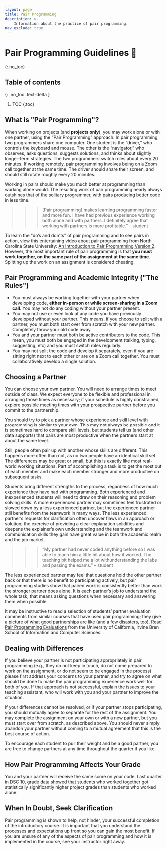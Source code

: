 ```yaml
---
layout: page
title: Pair Programming
description: >-
    Information about the practice of pair programming.
nav_exclude: true
---
```


# Pair Programming Guidelines 👯
{:.no_toc}

## Table of contents
{: .no_toc .text-delta }

1. TOC
{:toc}

## What is "Pair Programming"?
When working on projects (and **projects only**), you may work alone or with one partner, using the “Pair Programming” approach. In pair programming, two programmers share one computer. One student is the “driver,” who controls the keyboard and mouse. The other is the “navigator,” who observes, asks questions, suggests solutions, and thinks about slightly longer-term strategies. The two programmers switch roles about every 20 minutes. If working remotely, pair programming involves being on a Zoom call together at the same time. The driver should share their screen, and should still rotate roughly every 20 minutes.

Working in pairs should make you much better at programming than working alone would. The resulting work of pair programming nearly always outshines that of the solitary programmer, with pairs producing better code in less time.

>>> [Pair programming] makes learning programming faster and more fun. I have had previous experience working both alone and with partners. I definitely agree that working with partners is more profitable.” – student

To learn the "do’s and don'ts" of pair programming and to see pairs in action, view this entertaining video about pair programming from North Carolina State University: [An Introduction to Pair Programming Version 2](https://www.youtube.com/watch?v=rG_U12uqRhE). However, the most important rule of pair programming is that **you must work together, on the same part of the assignment at the same time**. Splitting up the work on an assignment is considered cheating. 

## Pair Programming and Academic Integrity ("The Rules")

- You must always be working together with your partner when developing code, **either in-person or while screen-sharing in a Zoom call**.  You may not do any coding without your partner present.
- You may not use or even look at any code you have previously developed without your partner.  This means, if you choose to split with a partner, you must both start over from scratch with your new partner.  Completely throw your old code away.  
- You and your partner must both be active contributors to the code.  This mean, you must both be engaged in the development (talking, typing, suggesting, etc) and you must switch roles regularly.
- You may not split the code and develop it separately, even if you are sitting right next to each other or are on a Zoom call together.  You must collaboratively develop a single solution.  

## Choosing a Partner

You can choose your own partner. You will need to arrange times to meet outside of class. We expect everyone to be flexible and professional in arranging those times as necessary; if your schedule is highly constrained, explore possible meeting times with your prospective partner before you commit to the partnership.

You should try to pick a partner whose experience and skill level with programming is similar to your own. This may not always be possible and it is sometimes hard to compare skill levels, but students tell us (and other data supports) that pairs are most productive when the partners start at about the same level. 

Still, people often pair up with another whose skills are different. This happens more often than not, as no two people have an identical skill set. The differences may be great or small, but this is exactly like most real-world working situations. Part of accomplishing a task is to get the most out of each member and make each member stronger and more productive on subsequent tasks.

Students bring different strengths to the process, regardless of how much experience they have had with programming. Both experienced and inexperienced students will need to draw on their reasoning and problem solving skills. A more experienced partner may sometimes feel frustrated or slowed down by a less experienced partner, but the experienced partner still benefits from the teamwork in many ways. The less experienced partner’s requests for clarification often uncover flaws in an approach or solution; the exercise of providing a clear explanation solidifies and deepens the explainer’s own understanding and the teamwork and communication skills they gain have great value in both the academic realm and the job market. 

>>> “My partner had never coded anything before so I was able to teach him a little bit about how it worked. The teaching bit helped me a lot withunderstanding the labs and passing the exams.”  – student

The less experienced partner may feel that questions hold the other partner back or that there is no benefit to participating actively, but pair programming studies show that paired work is consistently better than work the stronger partner does alone.  It is each partner’s job to understand the whole task; that means asking questions when necessary and answering them when possible.

It may be instructive to read a selection of students’ partner evaluation comments from similar courses that have used pair programming; they give a picture of what good partnerships are like (and a few disasters, too). Read [Pair Programming Evaluations](http://www.google.com/url?q=http%3A%2F%2Fwww.ics.uci.edu%2F~kay%2Fcourses%2Fi41%2Fhw%2Fevalcomments.html&sa=D&sntz=1&usg=AFQjCNG-6sBIQKKqS3XEzaQ5w45xcGV1Yg) from the University of California, Irvine Bren School of Information and Computer Sciences.

## Dealing with Differences

If you believe your partner is not participating appropriately in pair programming (e.g., they do not keep in touch, do not come prepared to work on the assignment, or do not seem to be engaged in the process) please first address your concerns to your partner, and try to agree on what should be done to make the pair programming experience work well for both of you. If that approach is not successful, explain the issues to your teaching assistant, who will work with you and your partner to improve the situation. 

If your differences cannot be resolved, or if your partner stops participating, you should mutually agree to separate for the rest of the assignment. You may complete the assignment on your own or with a new partner, but you must start over from scratch, as described above. You should never simply abandon your partner without coming to a mutual agreement that this is the best course of action.

To encourage each student to pull their weight and be a good partner, you are free to change partners at any time throughout the quarter if you like.

## How Pair Programming Affects Your Grade
You and your partner will receive the same score on your code. Last quarter in DSC 10, grade data showed that students who worked together got statistically significantly higher project grades than students who worked alone. 

## When In Doubt, Seek Clarification
Pair programming is shown to help, not hinder, your successful completion of the introductory course. It is important that you understand the processes and expectations up front so you can gain the most benefit. If you are unsure of any of the aspects of pair programming and how it is implemented in the course, see your instructor right away.